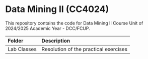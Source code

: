 # Data Mining II (CC4024)

This repository contains the code for Data Mining II Course Unit of 2024/2025 Academic Year - DCC/FCUP.

| Folder             | Description |
| :--------------------- | :---------------------------------------------------------------------------------------- |
| Lab Classes               | Resolution of the practical exercises |
